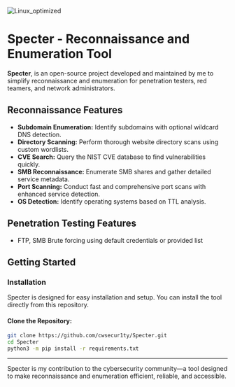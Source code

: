![Linux_optimized](https://github.com/user-attachments/assets/b04cb3e9-b27f-496f-bb2a-f53805a8f1a6)
# Specter - Reconnaissance and Enumeration Tool

**Specter**, is an open-source project developed and maintained by me to simplify reconnaissance and enumeration for penetration testers, red teamers, and network administrators.

## Reconnaissance Features
- **Subdomain Enumeration:** Identify subdomains with optional wildcard DNS detection.
- **Directory Scanning:** Perform thorough website directory scans using custom wordlists.
- **CVE Search:** Query the NIST CVE database to find vulnerabilities quickly.
- **SMB Reconnaissance:** Enumerate SMB shares and gather detailed service metadata.
- **Port Scanning:** Conduct fast and comprehensive port scans with enhanced service detection.
- **OS Detection:** Identify operating systems based on TTL analysis.

## Penetration Testing Features
- FTP, SMB Brute forcing using default credentials or provided list

## Getting Started

### Installation
Specter is designed for easy installation and setup. You can install the tool directly from this repository.

#### Clone the Repository:
```bash
git clone https://github.com/cwsecur1ty/Specter.git
cd Specter
python3 -m pip install -r requirements.txt
```
---
Specter is my contribution to the cybersecurity community—a tool designed to make reconnaissance and enumeration efficient, reliable, and accessible.
